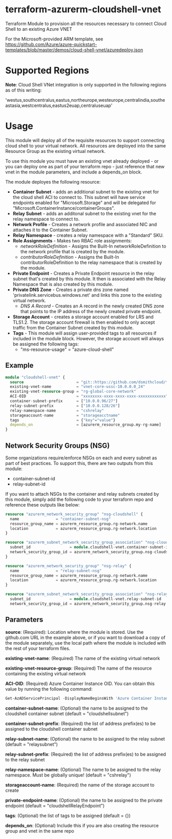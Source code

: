 # terraform-azurerm-cloudshell-vnet
Terraform Module to provision all the resources necessary to connect Cloud Shell to an existing Azure VNET

For the Microsoft-provided ARM template, see https://github.com/Azure/azure-quickstart-templates/blob/master/demos/cloud-shell-vnet/azuredeploy.json 

# Supported Regions
**Note**: Cloud Shell VNet integration is only supported in the following regions as of this writing:

'westus,southcentralus,eastus,northeurope,westeurope,centralindia,southeastasia,westcentralus,eastus2euap,centraluseuap'

# Usage

This module will deploy all of the requisite resources to support connecting cloud shell to your virtual network.  All resources are deployed into the same Resource Group as the existing virtual network.

To use this module you must have an existing vnet already deployed - or you can deploy one as part of your terraform repo - just reference that new vnet in the module parameters, and include a depends_on block.

The module deployes the following resource:

+ **Container Subnet** - adds an additional subnet to the existing vnet for the cloud shell ACI to connect to.  This subnet will have service endpoints enabled for "Microsoft.Storage" and will be delegated for "Microsoft.ContainerInstance/containerGroups".
+ **Relay Subnet** - adds an additonal subnet to the existing vnet for the relay namespace to connect to.
+ **Network Profile** - Creates a network profile and associated NIC and attaches it to the Container Subnet.
+ **Relay Namespace** - creates a relay namespace with a "Standard" SKU.
+ **Role Assignments** - Makes two RBAC role assignments:
    - _networkRoleDefinition_ - Assigns the Built-In networkRoleDefinition to the network profile that is created by the module.
    - _contributorRoleDefinition_ - Assigns the Built-In contributorRoleDefinition to the relay namespace that is created by the module.
+ **Private Endpoint** - Creates a Private Endpoint resource in the relay subnet that's created by this module.  It then is associated with the Relay Namespace that is also created by this module.
+ **Private DNS Zone** - Creates a private dns zone named 'privatelink.servicebus.windows.net' and links this zone to the existing virtual network.
    - _DNS A Record_ - Creates an A record in the newly created DNS zone that points to the IP address of the newly created private endpoint.
+ **Storage Account** - creates a storage account enabled for LRS and TLS1.2.  The storage account firewall is then enabled to only accept traffic from the Container Subnet created by this module.
+ **Tags** - This module will assign user-provided tags to all resources if included in the module block.  However, the storage account will always be assigned the following tags:
    - "ms-resource-usage" = "azure-cloud-shell"


## Example

```terraform
module "cloudshell-vnet" {
  source                       = "git::https://github.com/dsmithcloud/tf-cloudshell-vnet.git"
  existing-vnet-name           = "vnet-core-ussc-10.0.0.0_24"
  existing-vnet-resource-group = "rg-global-core-network"
  ACI-OID                      = "xxxxxxxx-xxxx-xxxx-xxxx-xxxxxxxxxxxx"
  container-subnet-prefix      = ["10.0.0.96/27"]
  relay-subnet-prefix          = ["10.0.0.128/26"]
  relay-namespace-name         = "cshrelay"
  storageaccount-name          = "storageacctname"
  tags                         = {"key"="value"}
  depends_on                   = [azurerm_resource_group.my-rg-name]
}
```

## Network Security Groups (NSG)

Some organizations require/enforce NSGs on each and every subnet as part of best practices.  To support this, there are two outputs from this module:
+ container-subnet-id
+ relay-subnet-id

If you want to attach NSGs to the container and relay subnets created by this module, simply add the following code to your terraform repo and reference these outputs like below:

```terraform
resource "azurerm_network_security_group" "nsg-cloudshell" {
  name                = "container-subnet-nsg"
  resource_group_name = azurerm_resource_group.rg-network.name
  location            = azurerm_resource_group.rg-network.location
}

resource "azurerm_subnet_network_security_group_association" "nsg-cloudshell" {
  subnet_id                 = module.cloudshell-vnet.container-subnet-id
  network_security_group_id = azurerm_network_security_group.nsg-cloudshell.id
}

resource "azurerm_network_security_group" "nsg-relay" {
  name                = "relay-subnet-nsg"
  resource_group_name = azurerm_resource_group.rg-network.name
  location            = azurerm_resource_group.rg-network.location
}

resource "azurerm_subnet_network_security_group_association" "nsg-relay" {
  subnet_id                 = module.cloudshell-vnet.relay-subnet-id
  network_security_group_id = azurerm_network_security_group.nsg-relay.id
```

## Parameters

**source**: (Required): Location where the module is stored.  Use the github.com URL in the example above, or if you want to download a copy of the module separately, use the local path where the module is included with the rest of your terraform files.

**existing-vnet-name**: (Required) The name of the existing virtual network

**existing-vnet-resource-group**: (Required) The name of the resource containing the existing virtual network

**ACI-OID**: (Required) Azure Container Instance OID.  You can obtain this value by running the following command:

```powershell
Get-AzADServicePrincipal -DisplayNameBeginsWith 'Azure Container Instance'
```

**container-subnet-name**: (Optional) the name to be assigned to the cloudshell container subnet (default     = "cloudshellsubnet")

**container-subnet-prefix**: (Required) the list of address prefix(es) to be assigned to the cloudshell container subnet

**relay-subnet-name**: (Optional) the name to be assigned to the relay subnet (default     = "relaysubnet")

**relay-subnet-prefix**: (Required) the list of address prefix(es) to be assigned to the relay subnet

**relay-namespace-name**: (Optional) The name to be assigned to the relay namespace. Must be globally unique! (default     = "cshrelay")

**storageaccount-name**: (Required) the name of the storage account to create

**private-endpoint-name**: (Optional) the name to be assigned to the private endpoint (default     = "cloudshellRelayEndpoint")

**tags**: (Optional) the list of tags to be assigned (default     = {})

**depends_on**: (Optional) Include this if you are also creating the resource group and vnet in the same repo
